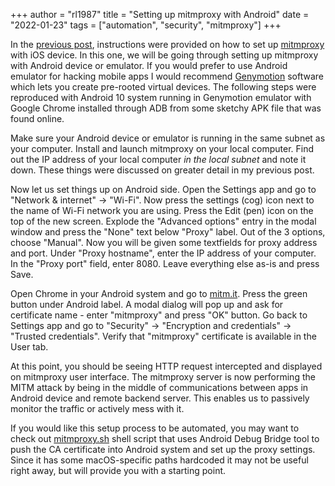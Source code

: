 +++
author = "rl1987"
title = "Setting up mitmproxy with Android"
date = "2022-01-23"
tags = ["automation", "security", "mitmproxy"]
+++

In the [previous post](/post/setting-up-mitmproxy-with-ios15/), instructions were provided on 
how to set up [mitmproxy](https://mitmproxy.org) with iOS device. In this one, we will be going
through setting up mitmproxy with Android device or emulator. If you would prefer to use Android
emulator for hacking mobile apps I would recommend [Genymotion](https://www.genymotion.com/) 
software which lets you create pre-rooted virtual devices. The following steps were reproduced with
Android 10 system running in Genymotion emulator with Google Chrome installed through ADB from 
some sketchy APK file that was found online.

Make sure your Android device or emulator is running in the same subnet as your computer. Install
and launch mitmproxy on your local computer. Find out the IP address of your local computer *in the
local subnet* and note it down. These things were discussed on greater detail in my previous post.

Now let us set things up on Android side. Open the Settings app and go to "Network & internet" ->
"Wi-Fi". Now press the settings (cog) icon next to the name of Wi-Fi network you are using. Press the
Edit (pen) icon on the top of the new screen. Explode the "Advanced options" entry in the modal window
and press the "None" text below "Proxy" label. Out of the 3 options, choose "Manual". Now you will be
given some textfields for proxy address and port. Under "Proxy hostname", enter the IP address of your
computer. In the "Proxy port" field, enter 8080. Leave everything else as-is and press Save.

Open Chrome in your Android system and go to [mitm.it](https://mitm.it). Press the green button under
Android label. A modal dialog will pop up and ask for certificate name - enter "mitmproxy" and press
"OK" button. Go back to Settings app and go to "Security" -> "Encryption and credentials" ->
"Trusted credentials". Verify that "mitmproxy" certificate is available in the User tab.

At this point, you should be seeing HTTP request intercepted and displayed on mitmproxy user interface.
The mitmproxy server is now performing the MITM attack by being in the middle of communications between
apps in Android device and remote backend server. This enables us to passively monitor the traffic
or actively mess with it.

If you would like this setup process to be automated, you may want to check out 
[mitmproxy.sh](https://gist.github.com/PhilippeBoisney/26eb5885668259325fd7bfe4dcda61b9) shell
script that uses Android Debug Bridge tool to push the CA certificate into Android system and set up
the proxy settings. Since it has some macOS-specific paths hardcoded it may not be useful right away,
but will provide you with a starting point.
